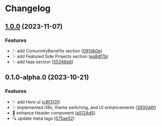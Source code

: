 # Changelog

## [1.0.0](https://github.com/AndryOre/indie-creators-hq/compare/0.1.0-alpha.0...1.0.0) (2023-11-07)

### Features

- ✨ add ComunnityBenefits section ([091db0e](https://github.com/AndryOre/indie-creators-hq/commit/091db0e08a5047af4e825dccdc676c9db372394a))
- ✨ add Featured Side Projects section ([ea8df7b](https://github.com/AndryOre/indie-creators-hq/commit/ea8df7b250b5d952dec8e2fc974413940754fecc))
- :sparkles: add faqs section ([55346b6](https://github.com/AndryOre/indie-creators-hq/commit/55346b680587ffa3e2542129f11875db3e40281a))

## 0.1.0-alpha.0 (2023-10-21)

### Features

- ✨ add Hero ui ([c8f3131](https://github.com/AndryOre/indie-creators-hq/commit/c8f31314cb37e713bc9f652230349881ec38bda8))
- ✨ implemented i18n, theme switching, and UI enhancements ([3930d4f](https://github.com/AndryOre/indie-creators-hq/commit/3930d4ff6e8171c3d0cc9fdca77319102dd0d0d0))
- 💄 enhance Header component ([a5124d5](https://github.com/AndryOre/indie-creators-hq/commit/a5124d50c51c397e5e94b9b7435aba9eb3d2068e))
- 🔍️ update meta tags ([575ae52](https://github.com/AndryOre/indie-creators-hq/commit/575ae52767fe8703f8cef8fa1367051073857e32))
